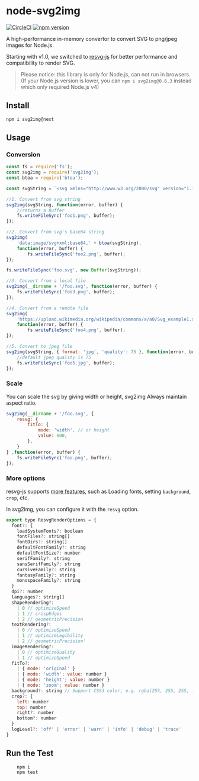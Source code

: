 # node-svg2img

[![CircleCI](https://circleci.com/gh/fuzhenn/node-svg2img.svg?style=svg)](https://circleci.com/gh/fuzhenn/node-svg2img)
<a href="https://www.npmjs.com/package/svg2img"><img src="https://img.shields.io/npm/v/svg2img.svg?sanitize=true" alt="npm version"></a>

A high-performance in-memory convertor to convert SVG to png/jpeg images for Node.js.

Starting with v1.0, we switched to [resvg-js](https://github.com/yisibl/resvg-js) for better performance and compatibility to render SVG.

> Please notice: this library is only for Node.js, can not run in browsers.
> (If your Node.js version is lower, you can `npm i svg2img@0.6.3` instead which only required Node.js v4)

## Install

```bash
npm i svg2img@next
```

## Usage
### Conversion

```javascript
const fs = require('fs');
const svg2img = require('svg2img');
const btoa = require('btoa');

const svgString = `<svg xmlns="http://www.w3.org/2000/svg" version="1.1" width="236" height="120" viewBox="0 0 236 120"><rect x="14" y="23" width="200" height="50" fill="#55FF55" stroke="black" stroke-width="1" /></svg>`;

//1. Convert from svg string
svg2img(svgString, function(error, buffer) {
    //returns a Buffer
    fs.writeFileSync('foo1.png', buffer);
});

//2. Convert from svg's base64 string
svg2img(
    'data:image/svg+xml;base64,' + btoa(svgString),
    function(error, buffer) {
        fs.writeFileSync('foo2.png', buffer);
});

fs.writeFileSync('foo.svg', new Buffer(svgString));

//3. Convert from a local file
svg2img(__dirname + '/foo.svg', function(error, buffer) {
    fs.writeFileSync('foo3.png', buffer);
});

//4. Convert from a remote file
svg2img(
    'https://upload.wikimedia.org/wikipedia/commons/a/a0/Svg_example1.svg',
    function(error, buffer) {
        fs.writeFileSync('foo4.png', buffer);
});

//5. Convert to jpeg file
svg2img(svgString, { format: 'jpg', 'quality': 75 }, function(error, buffer) {
    //default jpeg quality is 75
    fs.writeFileSync('foo5.jpg', buffer);
});
```

### Scale

You can scale the svg by giving width or height, svg2img Always maintain aspect ratio.

```javascript
svg2img(__dirname + '/foo.svg', {
    resvg: {
        fitTo: {
            mode: 'width', // or height
            value: 600,
        },
    }
} ,function(error, buffer) {
    fs.writeFileSync('foo.png', buffer);
});
```

### More options

resvg-js supports [more features](https://github.com/yisibl/resvg-js#features), such as Loading fonts, setting `background`, `crop`, etc.

In svg2img, you can configure it with the `resvg` option.

```js
export type ResvgRenderOptions = {
  font?: {
    loadSystemFonts?: boolean
    fontFiles?: string[]
    fontDirs?: string[]
    defaultFontFamily?: string
    defaultFontSize?: number
    serifFamily?: string
    sansSerifFamily?: string
    cursiveFamily?: string
    fantasyFamily?: string
    monospaceFamily?: string
  }
  dpi?: number
  languages?: string[]
  shapeRendering?:
    | 0 // optimizeSpeed
    | 1 // crispEdges
    | 2 // geometricPrecision
  textRendering?:
    | 0 // optimizeSpeed
    | 1 // optimizeLegibility
    | 2 // geometricPrecision'
  imageRendering?:
    | 0 // optimizeQuality
    | 1 // optimizeSpeed
  fitTo?:
    | { mode: 'original' }
    | { mode: 'width'; value: number }
    | { mode: 'height'; value: number }
    | { mode: 'zoom'; value: number }
  background?: string // Support CSS3 color, e.g. rgba(255, 255, 255, .8)
  crop?: {
    left: number
    top: number
    right?: number
    bottom?: number
  }
  logLevel?: 'off' | 'error' | 'warn' | 'info' | 'debug' | 'trace'
}
```


## Run the Test

```bash
    npm i
    npm test
```

